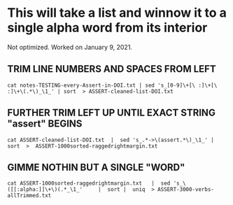 # This will take a list and winnow it to a single alpha word from its interior
Not optimized.  Worked on January 9, 2021.
## TRIM LINE NUMBERS AND SPACES FROM LEFT
`cat notes-TESTING-every-Assert-in-DOI.txt | sed 's_[0-9]\+[\ :]\+[\ :]\+\(.*\)_\1_' | sort  > ASSERT-cleaned-list-DOI.txt`
## FURTHER TRIM LEFT UP UNTIL EXACT STRING "assert" BEGINS
`cat ASSERT-cleaned-list-DOI.txt  |  sed 's_.*->\(assert.*\)_\1_' | sort  >  ASSERT-1000sorted-raggedrightmargin.txt`
## GIMME NOTHIN BUT A SINGLE "WORD"
`cat ASSERT-1000sorted-raggedrightmargin.txt   |  sed 's_\([[:alpha:]]\+\)(.*_\1_'     |  sort |  uniq  > ASSERT-3000-verbs-allTrimmed.txt`
